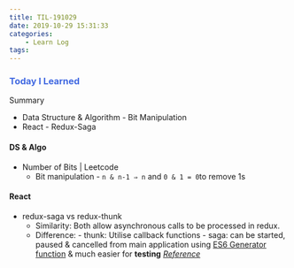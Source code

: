 ```yaml
---
title: TIL-191029
date: 2019-10-29 15:31:33
categories: 
    - Learn Log
tags:
---
```


### <span style="color:royalblue"> Today I Learned

Summary

- Data Structure & Algorithm - Bit Manipulation
- React - Redux-Saga

<!-- more -->

#### DS & Algo

- Number of Bits | Leetcode
  - Bit manipulation - `n & n-1 ⇒ n` and `0 & 1 = 0`to remove 1s

#### React

- redux-saga vs redux-thunk
  - Similarity: Both allow asynchronous calls to be processed in redux.
  - Difference: - thunk: Utilise callback functions - saga: can be started, paused & cancelled from main application using [ES6 Generator function](https://developer.mozilla.org/en-US/docs/Web/JavaScript/Reference/Global_Objects/Generator) & much easier for **testing**
    _[Reference](https://medium.com/@shoshanarosenfield/redux-thunk-vs-redux-saga-93fe82878b2d)_
